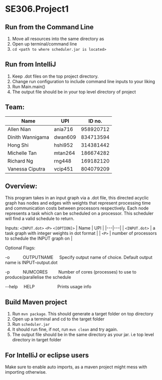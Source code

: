 # SE306.Project1

## Run from the Command Line
1. Move all resources into the same directory as
2. Open up terminal/command line
3. `cd <path to where scheduler.jar is located> `

## Run from IntelliJ
1. Keep .dot files on the top project directory.
2. Change run configuration to include command line inputs to your liking
3. Run Main.main()
4. The output file should be in your top level directory of project

## Team:
| Name | UPI  | ID no.  |
|---|---|---|
| Allen Nian | ania716 | 958920712 |
| Dinith Wannigama | dwan609 | 834713594 |
| Hong Shi | hshi952 | 314381442 |
| Michelle Tan | mtan264 | 186674282 |
| Richard Ng | rng448 | 169182120 |
| Vanessa Ciputra | vcip451 | 804079209 |


## Overview:
This program takes in an input graph via a .dot file, this directed acyclic graph has nodes and edges with weights that represent processing time and communication costs between processors respectively. Each node represents a task which can be scheduled on a processor. This scheduler will find a valid schedule to return.

Inputs: `<INPUT.dot>` `<P>` `<[OPTION]>`
| Name | UPI  | 
|---|---|
| `<INPUT.dot>` | a task graph with integer weights in dot format |
| `<P>` | number of processors to schedule the INPUT graph on |

Optional Flags:

-o &nbsp; &nbsp; &nbsp; &nbsp; &nbsp; OUTPUTNAME &nbsp; &nbsp; Specify output name of choice. Default output name is INPUT-output.dot

-p &nbsp; &nbsp; &nbsp; &nbsp; &nbsp; NUMCORES &nbsp; &nbsp; &nbsp; &nbsp; Number of cores (processes) to use to produce/parallelise the schedule

--help &nbsp; &nbsp; HELP  &nbsp; &nbsp; &nbsp; &nbsp; &nbsp; &nbsp; &nbsp; &nbsp; &nbsp; Prints usage info

## Build Maven project

1. Run `mvn package`. This should generate a target folder on top directory
2. Open up a terminal and cd to the target folder
3. Run `scheduler.jar`
4. It should run fine, if not, run `mvn clean` and try again.
5. The output file should be in the same directory as your jar. i.e top level directory in target folder

## For IntelliJ or eclipse users

Make sure to enable auto imports, as a maven project might mess with importing otherwise.

